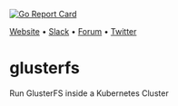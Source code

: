 [![Go Report Card](https://goreportcard.com/badge/github.com/appscode/glusterfs)](https://goreportcard.com/report/github.com/appscode/glusterfs)

[Website](https://appscode.com) • [Slack](https://slack.appscode.com) • [Forum](https://discuss.appscode.com) • [Twitter](https://twitter.com/AppsCodeHQ)

# glusterfs
Run GlusterFS inside a Kubernetes Cluster
